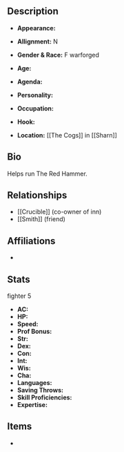 ## Description
- **Appearance:** 

- **Allignment:** N

- **Gender & Race:** F warforged

- **Age:** 

- **Agenda:** 

- **Personality:** 

- **Occupation:** 

- **Hook:** 

- **Location:** [[The Cogs]] in [[Sharn]]

## Bio
Helps run The Red Hammer.

## Relationships
- [[Crucible]] (co-owner of inn)
- [[Smith]] (friend)

## Affiliations
- 

## Stats
fighter 5
- **AC:** 
- **HP:** 
- **Speed:** 
- **Prof Bonus:** 
- **Str:** 
- **Dex:** 
- **Con:** 
- **Int:** 
- **Wis:** 
- **Cha:** 
- **Languages:** 
- **Saving Throws:** 
- **Skill Proficiencies:** 
- **Expertise:** 


## Items
- 
